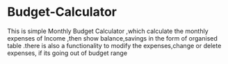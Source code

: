 # Budget-Calculator
This is simple Monthly Budget Calculator ,which calculate the monthly expenses of Income  ,then show balance,savings in the form of  organised table .there is also a functionality to modify the expenses,change or delete expenses, if its going out of budget range
